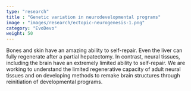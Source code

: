 ```yaml
---
type: "research"
title : "Genetic variation in neurodevelopmental programs"
image : "images/research/ectopic-neurogenesis-1.png"
category: "EvoDevo"
weight: 50
---
```

Bones and skin have an amazing ability to self-repair. Even the liver can fully regenerate after a partial hepatectomy. In contrast, neural tissues, including the brain have an extremely limited ability to self-repair. We are working to understand the limited regenerative capacity of adult neural tissues and on developing methods to remake brain structures through reinitiation of developmental programs.
